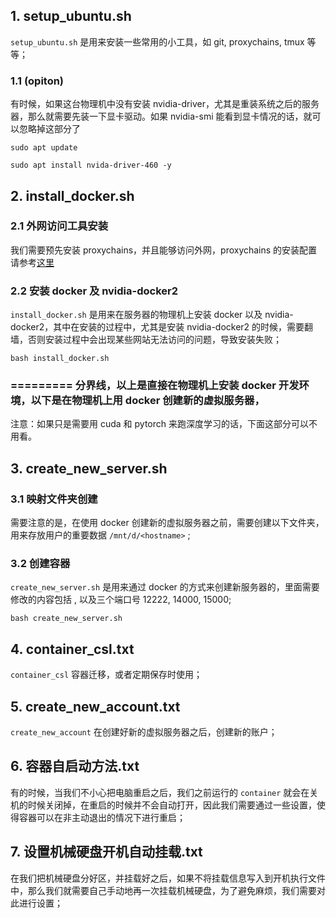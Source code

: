## 1. setup_ubuntu.sh
`setup_ubuntu.sh` 是用来安装一些常用的小工具，如 git, proxychains, tmux 等等；
### 1.1 (opiton)
有时候，如果这台物理机中没有安装 nvidia-driver，尤其是重装系统之后的服务器，那么就需要先装一下显卡驱动。如果 nvidia-smi 能看到显卡情况的话，就可以忽略掉这部分了
```
sudo apt update
```
```
sudo apt install nvida-driver-460 -y
```

## 2. install_docker.sh 
### 2.1 外网访问工具安装
我们需要预先安装 proxychains，并且能够访问外网，proxychains 的安装配置请参考[这里](https://github.com/Sebastian-Ma-67/envs/issues/2)
### 2.2 安装 docker 及 nvidia-docker2
`install_docker.sh` 是用来在服务器的物理机上安装 docker 以及 nvidia-docker2，其中在安装的过程中，尤其是安装 nvidia-docker2 的时候，需要翻墙，否则安装过程中会出现某些网站无法访问的问题，导致安装失败；
```
bash install_docker.sh
```


### ========= 分界线，以上是直接在物理机上安装 docker 开发环境，以下是在物理机上用 docker 创建新的虚拟服务器，
注意：如果只是需要用 cuda 和 pytorch 来跑深度学习的话，下面这部分可以不用看。
## 3. create_new_server.sh
### 3.1 映射文件夹创建
需要注意的是，在使用 docker 创建新的虚拟服务器之前，需要创建以下文件夹，用来存放用户的重要数据 `/mnt/d/<hostname>` ;
### 3.2 创建容器
`create_new_server.sh` 是用来通过 docker 的方式来创建新服务器的，里面需要修改的内容包括 <username>, 以及三个端口号 12222, 14000, 15000;
```
bash create_new_server.sh
```

## 4. container_csl.txt
`container_csl` 容器迁移，或者定期保存时使用；
## 5. create_new_account.txt
`create_new_account` 在创建好新的虚拟服务器之后，创建新的账户；
## 6. 容器自启动方法.txt
有的时候，当我们不小心把电脑重启之后，我们之前运行的 `container` 就会在关机的时候关闭掉，在重启的时候并不会自动打开，因此我们需要通过一些设置，使得容器可以在非主动退出的情况下进行重启；
## 7. 设置机械硬盘开机自动挂载.txt
在我们把机械硬盘分好区，并挂载好之后，如果不将挂载信息写入到开机执行文件中，那么我们就需要自己手动地再一次挂载机械硬盘，为了避免麻烦，我们需要对此进行设置；
